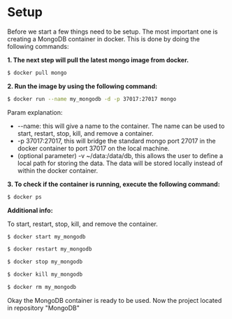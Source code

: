# Setup
Before we start a few things need to be setup. The most important one is creating a MongoDB container in docker. This is done by doing the following commands:

**1. The next step will pull the latest mongo image from docker.**
```sh
$ docker pull mongo
```
**2. Run the image by using the following command:**
```sh
$ docker run --name my_mongodb -d -p 37017:27017 mongo
```
Param explanation:
- --name: this will give a name to the container. The name can be used to start, restart, stop, kill, and remove a container.
- -p 37017:27017, this will bridge the standard mongo port 27017 in the docker container to port 37017 on the local machine.
- (optional parameter) -v ~/data:/data/db, this allows the user to define a local path for storing the data. The data will be stored locally instead of within the docker container.

**3. To check if the container is running, execute the following command:**

```sh
$ docker ps
```
**Additional info:**

To start, restart, stop, kill, and remove the container.

```sh
$ docker start my_mongodb
```
```sh
$ docker restart my_mongodb
```
```sh
$ docker stop my_mongodb
```
```sh
$ docker kill my_mongodb
```
```sh
$ docker rm my_mongodb
```

Okay the MongoDB container is ready to be used. Now the project located in repository "MongoDB"
